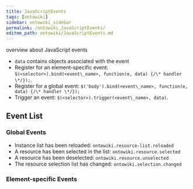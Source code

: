 ```yaml
---
title: JavaScriptEvents
tags: [ontowiki]
sidebar: ontowiki_sidebar
permalink: /ontowiki_JavaScriptEvents/
editme_path: ontowiki/JavaScriptEvents.md
---
```

overview about JavaScript events

- `data` contains objects associated with the event
- Register for an element-specific event: `$(<selector>).bind(<event\_name>, function(e, data) {/\* handler \*/});`.
- Register for a global event: `$('body').bind(<event\_name>, function(e, data) {/\* handler \*/});`
- Trigger an event: `$(<selector>).trigger(<event\_name>, data)`.

## Event List

### Global Events

- Instance list has been reloaded: `ontowiki.resource-list.reloaded`
- A resource has been selected in the list: `ontowiki.resource.selected`
- A resource has been deselected: `ontowiki.resource.unselected`
- The resource selection list has changed: `ontowiki.selection.changed`

### Element-specific Events

